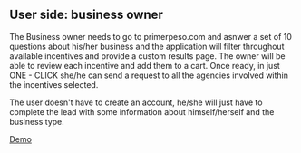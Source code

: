 
## User side: business owner

The Business owner needs to go to primerpeso.com and asnwer a set of 10 questions about his/her business and the application will filter throughout available incentives and provide a custom results page.
The owner will be able to review each incentive and add them to a cart. Once ready, in just ONE - CLICK she/he can send a request to all the agencies involved within the incentives selected.

The user doesn't have to create an account, he/she will just have to complete the lead with some information about himself/herself and the business type.

[Demo](http://quick.as/lL04Ij9n)
